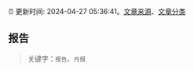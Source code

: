 :alarm_clock: 更新时间: 2024-04-27 05:36:41。[文章来源](/README.md)、[文章分类](/TAGS.md)

## 报告


> 关键字：`报告`、`月报`



